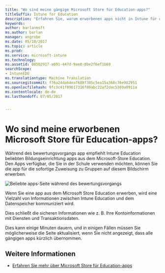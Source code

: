 ```yaml
---
title: "Wo sind meine gängige Microsoft Store für Education-apps?"
titleSuffix: Intune for Education
description: "Erfahren Sie, warum erworbenen apps nicht in Intune für die Bildung vorkommen."
keywords: 
author: barlanmsft
ms.author: barlan
manager: angrobe
ms.date: 05/10/2017
ms.topic: article
ms.prod: 
ms.service: microsoft-intune
ms.technology: 
ms.assetid: 08502917-a691-447d-9ae8-8be2f6ef1b68
searchScope:
- IntuneEDU
ms.translationtype: Machine Translation
ms.sourcegitcommit: f76a24da64ea7688f385c5ea15a368c76e982951
ms.openlocfilehash: 9fc3c41f09617316f80abc22af2dac5369a0911a
ms.contentlocale: de-de
ms.lasthandoff: 07/05/2017


---
```


# <a name="where-are-my-acquired-microsoft-store-for-education-apps"></a>Wo sind meine erworbenen Microsoft Store für Education-apps?

Während des bewertungsvorgangs app empfiehlt Intune Education beliebten Bildungseinrichtung apps aus dem Microsoft-Store Education. Den Apps verfügbar, die Sie in der Schule verwenden möchten, können Sie die app für die sofortige Zuweisung zu Gruppen auf diesem Bildschirm erwerben.

  ![Beliebte apps-Seite während des bewertungsvorgangs](./media/apps-006-add-popular-apps.png)

Wenn Sie eine app aus dem Microsoft Store Education erwerben, wird eine Vielzahl von Informationen zwischen Intune Education und dem Datenspeicher kommuniziert wird.

Dies schließt die sicheren Informationen wie z. B. Ihre Kontoinformationen mit Diensten und Transaktionsdaten.

Dies kann einige Minuten dauern, und in einigen Fällen müssen Sie möglicherweise die Seite aktualisiert, wenn Sie nicht angezeigt, dass alle gängigen apps kürzlich übernommen.

## <a name="find-out-more"></a>Weitere Informationen

- [Erfahren Sie mehr über Microsoft Store für Education-apps](https://docs.microsoft.com/microsoft-store/find-and-acquire-apps-overview)

